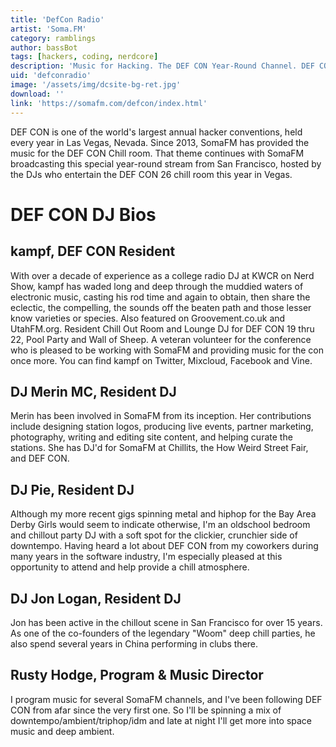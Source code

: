 ```yaml
---
title: 'DefCon Radio'
artist: 'Soma.FM'
category: ramblings
author: bassBot
tags: [hackers, coding, nerdcore]
description: 'Music for Hacking. The DEF CON Year-Round Channel. DEF CON is one of the world''s largest annual hacker conventions, held every year in Las Vegas, Nevada. Since 2013, SomaFM has provided the music for the DEF CON Chill room.'
uid: 'defconradio'
image: '/assets/img/dcsite-bg-ret.jpg'
download: ''
link: 'https://somafm.com/defcon/index.html'
---
```

DEF CON is one of the world's largest annual hacker conventions, held every year in Las Vegas, Nevada. Since 2013, SomaFM has provided the music for the DEF CON Chill room. That theme continues with SomaFM broadcasting this special year-round stream from San Francisco, hosted by the DJs who entertain the DEF CON 26 chill room this year in Vegas. 


# DEF CON DJ Bios

## kampf, DEF CON Resident

With over a decade of experience as a college radio DJ at KWCR on Nerd Show, kampf has waded long and deep through the muddied waters of electronic music, casting his rod time and again to obtain, then share the eclectic, the compelling, the sounds off the beaten path and those lesser know varieties or species. Also featured on Groovement.co.uk and UtahFM.org.
Resident Chill Out Room and Lounge DJ for DEF CON 19 thru 22, Pool Party and Wall of Sheep. A veteran volunteer for the conference who is pleased to be working with SomaFM and providing music for the con once more.
You can find kampf on Twitter, Mixcloud, Facebook and Vine.

## DJ Merin MC, Resident DJ

Merin has been involved in SomaFM from its inception. Her contributions include designing station logos, producing live events, partner marketing, photography, writing and editing site content, and helping curate the stations. She has DJ'd for SomaFM at Chillits, the How Weird Street Fair, and DEF CON.

## DJ Pie, Resident DJ

Although my more recent gigs spinning metal and hiphop for the Bay Area Derby Girls would seem to indicate otherwise, I'm an oldschool bedroom and chillout party DJ with a soft spot for the clickier, crunchier side of downtempo. Having heard a lot about DEF CON from my coworkers during many years in the software industry, I'm especially pleased at this opportunity to attend and help provide a chill atmosphere.

## DJ Jon Logan, Resident DJ

Jon has been active in the chillout scene in San Francisco for over 15 years. As one of the co-founders of the legendary "Woom" deep chill parties, he also spend several years in China performing in clubs there.

## Rusty Hodge, Program & Music Director

I program music for several SomaFM channels, and I've been following DEF CON from afar since the very first one. So I'll be spinning a mix of downtempo/ambient/triphop/idm and late at night I'll get more into space music and deep ambient. 